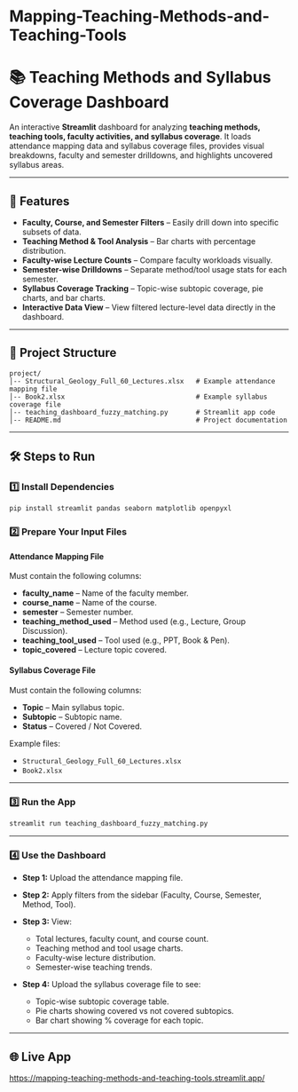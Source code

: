# Mapping-Teaching-Methods-and-Teaching-Tools

# 📚 Teaching Methods and Syllabus Coverage Dashboard

An interactive **Streamlit** dashboard for analyzing **teaching methods, teaching tools, faculty activities, and syllabus coverage**.
It loads attendance mapping data and syllabus coverage files, provides visual breakdowns, faculty and semester drilldowns, and highlights uncovered syllabus areas.

---

## 🚀 Features

* **Faculty, Course, and Semester Filters** – Easily drill down into specific subsets of data.
* **Teaching Method & Tool Analysis** – Bar charts with percentage distribution.
* **Faculty-wise Lecture Counts** – Compare faculty workloads visually.
* **Semester-wise Drilldowns** – Separate method/tool usage stats for each semester.
* **Syllabus Coverage Tracking** – Topic-wise subtopic coverage, pie charts, and bar charts.
* **Interactive Data View** – View filtered lecture-level data directly in the dashboard.

---

## 📂 Project Structure

```
project/
│-- Structural_Geology_Full_60_Lectures.xlsx   # Example attendance mapping file
│-- Book2.xlsx                                 # Example syllabus coverage file
│-- teaching_dashboard_fuzzy_matching.py       # Streamlit app code
│-- README.md                                  # Project documentation
```

---

## 🛠️ Steps to Run

### 1️⃣ Install Dependencies

```bash
pip install streamlit pandas seaborn matplotlib openpyxl
```

### 2️⃣ Prepare Your Input Files

#### Attendance Mapping File

Must contain the following columns:

* **faculty\_name** – Name of the faculty member.
* **course\_name** – Name of the course.
* **semester** – Semester number.
* **teaching\_method\_used** – Method used (e.g., Lecture, Group Discussion).
* **teaching\_tool\_used** – Tool used (e.g., PPT, Book & Pen).
* **topic\_covered** – Lecture topic covered.

#### Syllabus Coverage File

Must contain the following columns:

* **Topic** – Main syllabus topic.
* **Subtopic** – Subtopic name.
* **Status** – Covered / Not Covered.

Example files:

* `Structural_Geology_Full_60_Lectures.xlsx`
* `Book2.xlsx`

---

### 3️⃣ Run the App

```bash
streamlit run teaching_dashboard_fuzzy_matching.py
```

---

### 4️⃣ Use the Dashboard

* **Step 1:** Upload the attendance mapping file.
* **Step 2:** Apply filters from the sidebar (Faculty, Course, Semester, Method, Tool).
* **Step 3:** View:

  * Total lectures, faculty count, and course count.
  * Teaching method and tool usage charts.
  * Faculty-wise lecture distribution.
  * Semester-wise teaching trends.
* **Step 4:** Upload the syllabus coverage file to see:

  * Topic-wise subtopic coverage table.
  * Pie charts showing covered vs not covered subtopics.
  * Bar chart showing % coverage for each topic.

---


## 🌐 Live App

https://mapping-teaching-methods-and-teaching-tools.streamlit.app/

